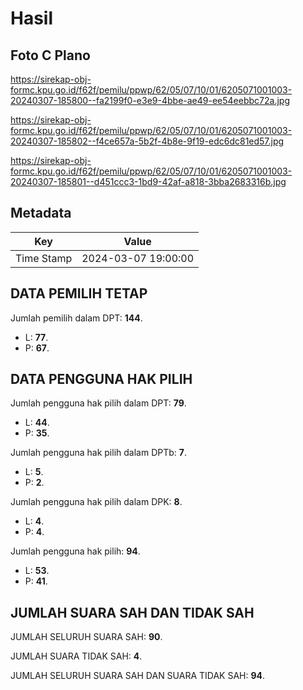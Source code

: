 # Hasil

## Foto C Plano

https://sirekap-obj-formc.kpu.go.id/f62f/pemilu/ppwp/62/05/07/10/01/6205071001003-20240307-185800--fa2199f0-e3e9-4bbe-ae49-ee54eebbc72a.jpg

https://sirekap-obj-formc.kpu.go.id/f62f/pemilu/ppwp/62/05/07/10/01/6205071001003-20240307-185802--f4ce657a-5b2f-4b8e-9f19-edc6dc81ed57.jpg

https://sirekap-obj-formc.kpu.go.id/f62f/pemilu/ppwp/62/05/07/10/01/6205071001003-20240307-185801--d451ccc3-1bd9-42af-a818-3bba2683316b.jpg


## Metadata

| Key        | Value               |
| ---------- | ------------------- |
| Time Stamp | 2024-03-07 19:00:00 |


## DATA PEMILIH TETAP

Jumlah pemilih dalam DPT: **144**.
 * L: **77**.
 * P: **67**.

## DATA PENGGUNA HAK PILIH

Jumlah pengguna hak pilih dalam DPT: **79**.
 * L: **44**.
 * P: **35**.

Jumlah pengguna hak pilih dalam DPTb: **7**.
 * L: **5**.
 * P: **2**.

Jumlah pengguna hak pilih dalam DPK: **8**.
 * L: **4**.
 * P: **4**.

Jumlah pengguna hak pilih: **94**.
 * L: **53**.
 * P: **41**.

## JUMLAH SUARA SAH DAN TIDAK SAH

JUMLAH SELURUH SUARA SAH: **90**.

JUMLAH SUARA TIDAK SAH: **4**.

JUMLAH SELURUH SUARA SAH DAN SUARA TIDAK SAH: **94**.


